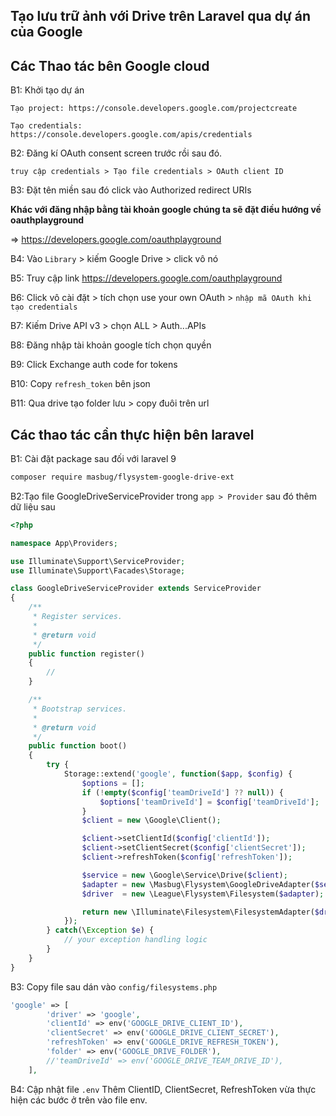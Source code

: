 ## **Tạo lưu trữ ảnh với Drive trên Laravel qua dự án của Google**

## **Các Thao tác bên Google cloud**

B1: Khởi tạo dự án

    Tạo project: https://console.developers.google.com/projectcreate

    Tạo credentials: https://console.developers.google.com/apis/credentials

B2: Đăng kí OAuth consent screen trước rồi sau đó.

    truy cập credentials > Tạo file credentials > OAuth client ID

B3: Đặt tên miền sau đó click vào Authorized redirect URIs

**Khác với đăng nhập bằng tài khoản google chúng ta sẽ đặt điều hướng về oauthplayground**

=> https://developers.google.com/oauthplayground

B4: Vào `Library` > kiếm Google Drive > click vô nó

B5: Truy cập link https://developers.google.com/oauthplayground

B6: Click vô cài đặt > tích chọn use your own OAuth > `nhập mã OAuth khi tạo credentials`

B7: Kiếm Drive API v3 > chọn ALL > Auth...APIs

B8: Đăng nhập tài khoản google tích chọn quyền

B9: Click Exchange auth code for tokens

B10: Copy `refresh_token` bên json

B11: Qua drive tạo folder lưu > copy đuôi trên url

## **Các thao tác cần thực hiện bên laravel**

B1: Cài đặt package sau đối với laravel 9

```sh
composer require masbug/flysystem-google-drive-ext
```

B2:Tạo file GoogleDriveServiceProvider trong `app > Provider` sau đó thêm dữ liệu sau

```php
<?php

namespace App\Providers;

use Illuminate\Support\ServiceProvider;
use Illuminate\Support\Facades\Storage;

class GoogleDriveServiceProvider extends ServiceProvider
{
    /**
     * Register services.
     *
     * @return void
     */
    public function register()
    {
        //
    }

    /**
     * Bootstrap services.
     *
     * @return void
     */
    public function boot()
    {
        try {
            Storage::extend('google', function($app, $config) {
                $options = [];
                if (!empty($config['teamDriveId'] ?? null)) {
                    $options['teamDriveId'] = $config['teamDriveId'];
                }
                $client = new \Google\Client();

                $client->setClientId($config['clientId']);
                $client->setClientSecret($config['clientSecret']);
                $client->refreshToken($config['refreshToken']);

                $service = new \Google\Service\Drive($client);
                $adapter = new \Masbug\Flysystem\GoogleDriveAdapter($service, $config['folder'] ?? '/', $options);
                $driver  = new \League\Flysystem\Filesystem($adapter);

                return new \Illuminate\Filesystem\FilesystemAdapter($driver, $adapter);
            });
        } catch(\Exception $e) {
            // your exception handling logic
        }
    }
}

```

B3: Copy file sau dán vào `config/filesystems.php`

```php
'google' => [
        'driver' => 'google',
        'clientId' => env('GOOGLE_DRIVE_CLIENT_ID'),
        'clientSecret' => env('GOOGLE_DRIVE_CLIENT_SECRET'),
        'refreshToken' => env('GOOGLE_DRIVE_REFRESH_TOKEN'),
        'folder' => env('GOOGLE_DRIVE_FOLDER'),
        //'teamDriveId' => env('GOOGLE_DRIVE_TEAM_DRIVE_ID'),
    ],
```

B4: Cập nhật file `.env` Thêm ClientID, ClientSecret, RefreshToken vừa thực hiện các bước ở trên vào file env.
